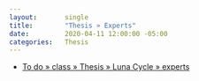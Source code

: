 ```yaml
---
layout:       single
title:        "Thesis » Experts"
date:         2020-04-11 12:00:00 -05:00
categories:   Thesis
---
```


- [To do » class » Thesis » Luna Cycle » experts](https://www.evernote.com/l/AEE1xlNY9GhK56v-mkOzEhCuy9_PWeINetw)
